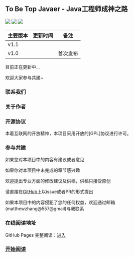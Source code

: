 ## To Be Top Javaer  -  Java工程师成神之路

![](https://img.shields.io/badge/version-v2.0.0-green.svg) ![](https://img.shields.io/badge/author-Hollis-yellow.svg) ![](https://img.shields.io/badge/license-GPL-blue.svg)

| 主要版本 | 更新时间 | 备注   |
| ---- | ---- | ---- |
| v1.1 |      |      |
| v1.0 |      | 首次发布 |


目前正在更新中... 

欢迎大家参与共建~

### 联系我们

### 关于作者




### 开源协议

本着互联网的开放精神，本项目采用开放的[GPL]协议进行许可。


### 参与共建

如果您对本项目中的内容有建议或者意见

如果你对本项目中未完成的章节感兴趣

欢迎提出专业方面的修改建议及供稿，供稿只接受原创

请直接在[GitHub](https://github.com/hollischuang/toBeTopJavaer)上以issue或者PR的形式提出

如果本项目中的内容侵犯了您的任何权益，欢迎通过邮箱(matthewzhang@557@gmail)与我联系

### 在线阅读地址

GitHub Pages 完整阅读：[进入](https://hollischuang.github.io/toBeTopJavaer/)




### <a href="#/menu?id=目录">开始阅读</a></p></div><div class="mask"></div></section>